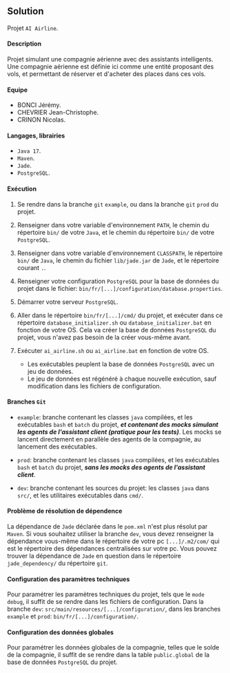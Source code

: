 ## Solution
Projet `AI Airline`.

#### Description
Projet simulant une compagnie aérienne avec des assistants intelligents.
<br>
Une compagnie aérienne est définie ici comme une entité proposant des vols, et permettant
de réserver et d'acheter des places dans ces vols.

#### Equipe

- BONCI Jérémy.
- CHEVRIER Jean-Christophe.
- CRINON Nicolas.

#### Langages, librairies

- `Java 17`.
- `Maven`.
- `Jade`.
- `PostgreSQL`.

#### Exécution

1. Se rendre dans la branche `git` `example`, ou dans la branche `git` `prod` du projet.

2. Renseigner dans votre variable d'environnement `PATH`, le chemin du répertoire `bin/`
   de votre `Java`, et le chemin du répertoire `bin/` de votre `PostgreSQL`.

3. Renseigner dans votre variable d'environnement `CLASSPATH`, le répertoire `bin/` de `Java`,
   le chemin du fichier `lib/jade.jar` de `Jade`, et le répertoire courant `.`.

4. Renseigner votre configuration `PostgreSQL` pour la base de données du projet dans
   le fichier: `bin/fr/[...]/configuration/database.properties`.

5. Démarrer votre serveur `PostgreSQL`.

6. Aller dans le répertoire `bin/fr/[...]/cmd/` du projet, et exécuter dans ce répertoire `database_initializer.sh` ou `database_initializer.bat`
   en fonction de votre OS. Cela va créer la base de données `PostgreSQL` du projet, vous n'avez pas besoin de la créer vous-même avant.

7. Exécuter `ai_airline.sh` ou `ai_airline.bat` en fonction de votre
   OS. <br>
    - Les exécutables peuplent la base de données `PostgreSQL` avec un jeu de données.<br>
    - Le jeu de données est régénéré à chaque nouvelle exécution, sauf modification dans les fichiers de configuration.

#### Branches `Git`

- `example`: branche contenant les classes `java` compilées, et les exécutables
  `bash` et `batch` du projet, <i><b>et contenant des mocks simulant les agents de l'assistant client
  (pratique pour les tests)</b></i>. Les mocks se lancent directement en parallèle des agents de la compagnie, au lancement des exécutables.

- `prod`: branche contenant les classes `java` compilées, et les exécutables
  `bash` et `batch` du projet, <i><b>sans les mocks des agents de l'assistant client</b></i>.

- `dev`: branche contenant les sources du projet: les classes `java` dans
  `src/`, et les utilitaires exécutables dans `cmd/`.


#### Problème de résolution de dépendence

La dépendance de `Jade` déclarée dans le `pom.xml` n'est plus résolut par
`Maven`. Si vous souhaitez utiliser la branche `dev`, vous devez renseigner la
dépendance vous-même dans le répertoire de votre pc `[...]/.m2/com/` qui est
le répertoire des dépendances centralisées sur votre pc. Vous pouvez trouver la
dépendance de `Jade` en question dans le répertoire `jade_dependency/` du répertoire
`git`.

#### Configuration des paramètres techniques

Pour paramétrer les paramètres techniques du projet, tels que le `mode debug`,
il suffit de se rendre dans les fichiers de configuration. Dans la branche `dev`:
`src/main/resources/[...]/configuration/`, dans les branches `example` et `prod`:
`bin/fr/[...]/configuration/`.

#### Configuration des données globales

Pour paramétrer les données globales de la compagnie, telles que le solde de la compagnie,
il suffit de se rendre dans la table `public.global` de la base de données `PostgreSQL` du projet.